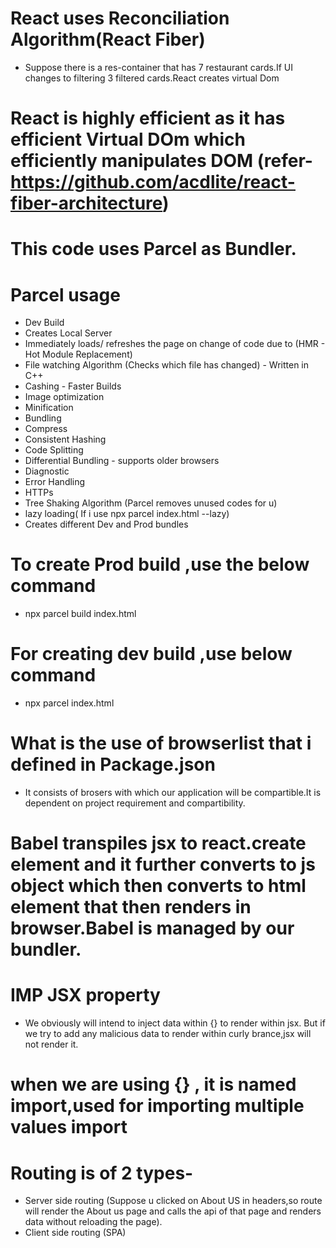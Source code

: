 # React uses Reconciliation Algorithm(React Fiber)
- Suppose there is a res-container that has 7 restaurant cards.If UI changes to filtering 3 filtered cards.React creates virtual Dom

# React is highly efficient as it has efficient Virtual DOm which efficiently manipulates DOM (refer- https://github.com/acdlite/react-fiber-architecture)
# This code uses Parcel as Bundler.

# Parcel usage
- Dev Build
- Creates Local Server
- Immediately loads/ refreshes the page on change of code due to (HMR - Hot Module Replacement)
- File watching Algorithm (Checks which file has changed) - Written in C++
- Cashing - Faster Builds
- Image optimization
- Minification
- Bundling
- Compress
- Consistent Hashing
- Code Splitting
- Differential Bundling - supports older browsers
- Diagnostic
- Error Handling
- HTTPs
- Tree Shaking Algorithm (Parcel removes unused codes for u)
 - lazy loading( If i use npx parcel index.html --lazy)
 - Creates different Dev and Prod bundles

 # To create Prod build ,use the below command
 - npx parcel build index.html

 # For creating dev build ,use below command 
  - npx parcel index.html 

# What is the use of browserlist that i defined in Package.json
- It consists of brosers with which our application will be compartible.It is dependent on project requirement and compartibility.

 # Babel transpiles jsx to react.create element and it further converts to js object which then converts to html element that then renders in browser.Babel is managed by our bundler.

# IMP JSX property
- We obviously will intend to inject data within {} to render within jsx. But if we try to add any malicious data to render within curly brance,jsx will not render it.

# when we are using {} , it is named import,used for importing multiple values import

# Routing is of 2 types-
- Server side routing (Suppose u clicked on About US in headers,so route will render the About us page and calls the api of that page and renders data without reloading the page).
-  Client side routing (SPA)



